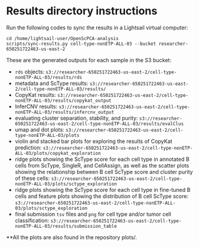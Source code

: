 # Results directory instructions

Run the following codes to sync the results in a Lightsail virtual computer:

```         
cd /home/lightsail-user/OpenScPCA-analysis
scripts/sync-results.py cell-type-nonETP-ALL-03 --bucket researcher-650251722463-us-east-2
```

These are the generated outputs for each sample in the S3 bucket:

-   `rds` objects: `s3://researcher-650251722463-us-east-2/cell-type-nonETP-ALL-03/results/rds`
-   metadata and ScType results: `s3://researcher-650251722463-us-east-2/cell-type-nonETP-ALL-03/results/`
-   CopyKat results: `s3://researcher-650251722463-us-east-2/cell-type-nonETP-ALL-03/results/copykat_output`
-   InferCNV results: `s3://researcher-650251722463-us-east-2/cell-type-nonETP-ALL-03/results/infercnv_output`
-   evaluating cluster separation, stability, and purity: `s3://researcher-650251722463-us-east-2/cell-type-nonETP-ALL-03/results/evalClus`
-   umap and dot plots: `s3://researcher-650251722463-us-east-2/cell-type-nonETP-ALL-03/plots`
-   violin and stacked bar plots for exploring the results of CopyKat prediction: `s3://researcher-650251722463-us-east-2/cell-type-nonETP-ALL-03/plots/copykat_exploration`
-   ridge plots showing the ScType score for each cell type in annotated B cells from ScType, SingleR, and CellAssign, as well as the scatter plots showing the relationship between B cell ScType score and cluster purity of these cells: `s3://researcher-650251722463-us-east-2/cell-type-nonETP-ALL-03/plots/sctype_exploration`
-   ridge plots showing the ScType score for each cell type in fine-tuned B cells and feature plots showing the distribution of B cell ScType score: `s3://researcher-650251722463-us-east-2/cell-type-nonETP-ALL-03/plots/sctype_exploration`
-   final submission `tsv` files and `png` for cell type and/or tumor cell classification: `s3://researcher-650251722463-us-east-2/cell-type-nonETP-ALL-03/results/submission_table`

\*\*All the plots are also found in the repository plots/.
